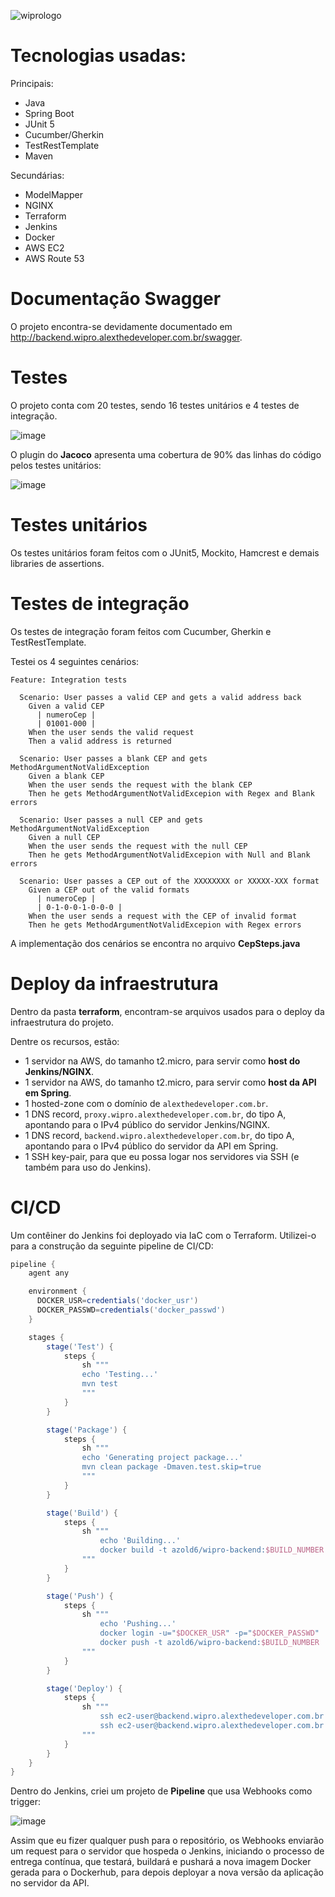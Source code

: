 ![wiprologo](https://user-images.githubusercontent.com/80921933/229383449-ad50d599-8ac8-4ebc-a446-edebe81e1f00.jpeg)

# Tecnologias usadas:

Principais:

- Java
- Spring Boot
- JUnit 5
- Cucumber/Gherkin
- TestRestTemplate
- Maven

Secundárias:

- ModelMapper
- NGINX
- Terraform
- Jenkins 
- Docker
- AWS EC2
- AWS Route 53

# Documentação Swagger

O projeto encontra-se devidamente documentado em http://backend.wipro.alexthedeveloper.com.br/swagger.

# Testes 

O projeto conta com 20 testes, sendo 16 testes unitários e 4 testes de integração.

![image](https://user-images.githubusercontent.com/80921933/229383938-53b2438c-74af-4fdb-978f-a29d4d364c7e.png)

O plugin do **Jacoco** apresenta uma cobertura de 90% das linhas do código pelos testes unitários:

![image](https://user-images.githubusercontent.com/80921933/229384064-50380c46-786a-4059-88bd-3ed4e5f105c7.png)

# Testes unitários

Os testes unitários foram feitos com o JUnit5, Mockito, Hamcrest e demais libraries de assertions.

# Testes de integração 

Os testes de integração foram feitos com Cucumber, Gherkin e TestRestTemplate. 

Testei os 4 seguintes cenários:

```gherkin
Feature: Integration tests

  Scenario: User passes a valid CEP and gets a valid address back
    Given a valid CEP
      | numeroCep |
      | 01001-000 |
    When the user sends the valid request
    Then a valid address is returned

  Scenario: User passes a blank CEP and gets MethodArgumentNotValidException
    Given a blank CEP
    When the user sends the request with the blank CEP
    Then he gets MethodArgumentNotValidExcepion with Regex and Blank errors

  Scenario: User passes a null CEP and gets MethodArgumentNotValidException
    Given a null CEP
    When the user sends the request with the null CEP
    Then he gets MethodArgumentNotValidExcepion with Null and Blank errors

  Scenario: User passes a CEP out of the XXXXXXXX or XXXXX-XXX format
    Given a CEP out of the valid formats
      | numeroCep |
      | 0-1-0-0-1-0-0-0 |
    When the user sends a request with the CEP of invalid format
    Then he gets MethodArgumentNotValidExcepion with Regex errors
```

A implementação dos cenários se encontra no arquivo **CepSteps.java**

# Deploy da infraestrutura

Dentro da pasta **terraform**, encontram-se arquivos usados para o deploy da infraestrutura do projeto.

Dentre os recursos, estão: 

- 1 servidor na AWS, do tamanho t2.micro, para servir como **host do Jenkins/NGINX**.
- 1 servidor na AWS, do tamanho t2.micro, para servir como **host da API em Spring**.
- 1 hosted-zone com o domínio de `alexthedeveloper.com.br`.
- 1 DNS record, `proxy.wipro.alexthedeveloper.com.br`, do tipo A, apontando para o IPv4 público do servidor Jenkins/NGINX.
- 1 DNS record, `backend.wipro.alexthedeveloper.com.br`, do tipo A, apontando para o IPv4 público do servidor da API em Spring.
- 1 SSH key-pair, para que eu possa logar nos servidores via SSH (e também para uso do Jenkins).

# CI/CD

Um contêiner do Jenkins foi deployado via IaC com o Terraform. Utilizei-o para a construção da seguinte pipeline de CI/CD:

```groovy
pipeline {
    agent any 

    environment {
      DOCKER_USR=credentials('docker_usr')
      DOCKER_PASSWD=credentials('docker_passwd')
    }

    stages {
        stage('Test') { 
            steps {
                sh """
                echo 'Testing...'
                mvn test
                """ 
            }
        }

        stage('Package') { 
            steps {
                sh """
                echo 'Generating project package...'
                mvn clean package -Dmaven.test.skip=true
                """ 
            }
        }

        stage('Build') { 
            steps {
                sh """
                    echo 'Building...'
                    docker build -t azold6/wipro-backend:$BUILD_NUMBER . 
                """ 
            }
        }

        stage('Push') { 
            steps {
                sh """
                    echo 'Pushing...'
                    docker login -u="$DOCKER_USR" -p="$DOCKER_PASSWD"
                    docker push -t azold6/wipro-backend:$BUILD_NUMBER . 
                """ 
            }
        }

        stage('Deploy') { 
            steps {
                sh """
                    ssh ec2-user@backend.wipro.alexthedeveloper.com.br "docker stop wipro-backend"
                    ssh ec2-user@backend.wipro.alexthedeveloper.com.br "docker run -p 8181:8181 -d --name wipro-backend --rm azold6/wipro-backend:$BUILD_NUMBER"
                """                
            }
        }
    }
}
```

Dentro do Jenkins, criei um projeto de **Pipeline** que usa Webhooks como trigger:

![image](https://user-images.githubusercontent.com/80921933/229385388-e344845c-899b-48ee-baca-f02bb6543ea4.png)

Assim que eu fizer qualquer push para o repositório, os Webhooks enviarão um request para o servidor que hospeda o Jenkins, iniciando o processo de entrega contínua, que testará, buildará e pushará a nova imagem Docker gerada para o Dockerhub, para depois deployar a nova versão da aplicação no servidor da API.
